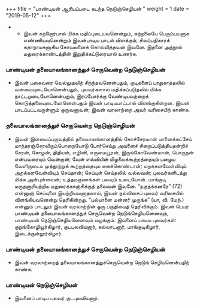 ﻿+++
title = "பாண்டியன் ஆரியப்படை கடந்த நெடுஞ்செழியன்  "
weight = 1
date = "2019-05-12"
+++


- - இவன் கற்றோர்பால் மிக்க மதிப்புடையவனென்றும், கற்றலையே பெரும்பயனாக எண்ணியவனென்றும் இவன்பாடிய பாடல் விளக்கும்;  சிலப்பதிகாரக் கதாநாயகனாகிய கோவலனைக் கொல்வித்தவன் இவனே. இதனை அந்நூல் மதுரைக்காண்டத்தின் இறுதிக்கட்டுரையால் உணர்க. 
### பாண்டியன் தலையாலங்கானத்துச் செருவென்ற நெடுஞ்செழியன்  
-  இவன் பகைவரை வெல்லுதலிற் சிறந்தவனென்பதும், குடிகளைப் பாதுகாத்தலில் வன்மையுடையோனென்பதும், புலவர்களால் மதிக்கப்படுதலில் மிக்க நாட்டமுடையோனென்பதும், இரப்போர்க்கு வேண்டியவற்றைக் கொடுத்தலையுடையோனென்பதும் இவன் பாடியபாட்டால் விளங்குகின்றன. இவன் பாடப்பட்டவருள்ளும் ஒருவனாவன்; இவன் வரலாற்றை அவர் வரிசையிற் காண்க. 
### தலையாலங்கானத்துச் செருவென்ற நெடுஞ்செழியன்  
-  இவன் இளமைப்பருவத்தில் தலையாலங்கானத்தில் கோச்சேரமான் யானைக்கட்சேய் மாந்தரஞ்சேரலிரும்பொறையோடு போர்செய்து அவனைச் சிறைப்படுத்தியதன்றிச் சேரன், சோழன், திதியன், எழினி, எருமையூரன், இருங்கோவேண்மான், பொருநன் என்பவரையும் வென்றான்; வேள் எவ்வியின் மிழலைக்கூற்றத்தையும் பழைய வேளிருடைய முத்தூற்றுக் கூற்றத்தையும கைக்கொண்டான்; மறக்களவேள்வியும் அறக்களவேள்வியும் செய்தான்; செய்யுள் செய்தலில் வல்லவன்; புலவர்களிடத்து மிக்க அன்புள்ளவன்; உத்தமகுணங்கள் பலவும் உடையோன். மாங்குடி மருதனாரியற்றிய மதுரைக்காஞ்சிக்குத் தலைவன் இவனே. “நகுதக்கனரே” (72)  என்னுஞ் செய்யுளை இயற்றியவனாதலால், இவன் நல்லிசைப் புலவர் வரிசையில் விளங்கியவனென்று தெரிகின்றது. “பல்யானை மன்னர் முருங்க” (யா, வி. மேற்.)  என்னும் பாடலும் இவன் வரலாற்றின் ஒரு பகுதியைத் தெரிவிக்கும். இவன் பெயர் பாண்டியன் தலையாலங்கானத்துச் செருவென்ற நெடுங்செழியனெனவும், பாண்டியன் நெடுஞ்செழியனெனவும் வழங்கும். இவனைப் பாடிய புலவர்கள்: குறுங்கோழியூர்கிழார், குடபுலவியனார், கல்லாடனார், மாங்குடிகிழார், இடைக்குன்றூர்கிழார். 
### பாண்டியன் தலையாலங்கானத்துச் செருவென்ற நெடுஞ்செழியன்  
-  இவன் வரலாற்றைத் தலையாலங்கானத்துச்செருவென்ற நெடுங் செழியனென்பதிற் காண்க. 
### பாண்டியன் நெடுஞ்செழியன்  
-  இவனைப் பாடிய புலவர் குடபுலவியனார். 
